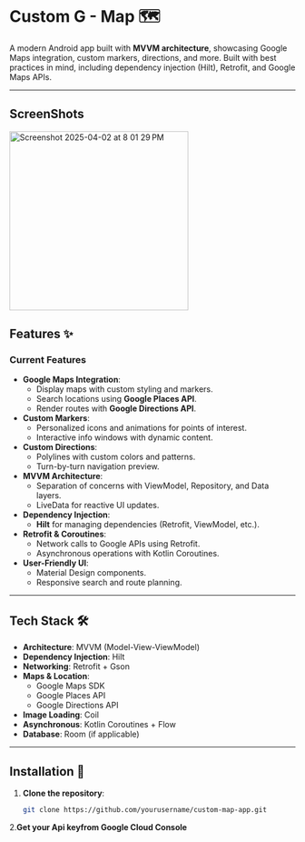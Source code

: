 # Custom G - Map 🗺️

A modern Android app built with **MVVM architecture**, showcasing Google Maps integration, custom markers, directions, and more. Built with best practices in mind, including dependency injection (Hilt), Retrofit, and Google Maps APIs.

---

## ScreenShots
<img width="315" alt="Screenshot 2025-04-02 at 8 01 29 PM" src="https://github.com/user-attachments/assets/0fbcd94e-ebb7-4c2f-88ef-cdb139fac46e" />


## Features ✨

### Current Features
- **Google Maps Integration**: 
  - Display maps with custom styling and markers.
  - Search locations using **Google Places API**.
  - Render routes with **Google Directions API**.
- **Custom Markers**:
  - Personalized icons and animations for points of interest.
  - Interactive info windows with dynamic content.
- **Custom Directions**:
  - Polylines with custom colors and patterns.
  - Turn-by-turn navigation preview.
- **MVVM Architecture**:
  - Separation of concerns with ViewModel, Repository, and Data layers.
  - LiveData for reactive UI updates.
- **Dependency Injection**:
  - **Hilt** for managing dependencies (Retrofit, ViewModel, etc.).
- **Retrofit & Coroutines**:
  - Network calls to Google APIs using Retrofit.
  - Asynchronous operations with Kotlin Coroutines.
- **User-Friendly UI**:
  - Material Design components.
  - Responsive search and route planning.

---

## Tech Stack 🛠️

- **Architecture**: MVVM (Model-View-ViewModel)
- **Dependency Injection**: Hilt
- **Networking**: Retrofit + Gson
- **Maps & Location**:
  - Google Maps SDK
  - Google Places API
  - Google Directions API
- **Image Loading**: Coil
- **Asynchronous**: Kotlin Coroutines + Flow
- **Database**: Room (if applicable)

---

## Installation 🚀

1. **Clone the repository**:
   ```bash
   git clone https://github.com/yourusername/custom-map-app.git
2.**Get your Api keyfrom Google Cloud Console**

